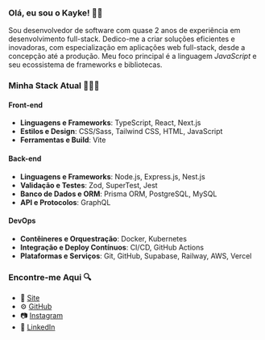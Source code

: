 ### Olá, eu sou o Kayke! 👋🏼

Sou desenvolvedor de software com quase 2 anos de experiência em desenvolvimento full-stack. 
Dedico-me a criar soluções eficientes e inovadoras, com especialização em aplicações web full-stack, desde a concepção até a produção. Meu foco principal é a linguagem _JavaScript_ e seu ecossistema de frameworks e bibliotecas.

### Minha Stack Atual 👨🏻‍💻

#### Front-end
- **Linguagens e Frameworks**: TypeScript, React, Next.js
- **Estilos e Design**: CSS/Sass, Tailwind CSS, HTML, JavaScript
- **Ferramentas e Build**: Vite

#### Back-end
- **Linguagens e Frameworks**: Node.js, Express.js, Nest.js
- **Validação e Testes**: Zod, SuperTest, Jest
- **Banco de Dados e ORM**: Prisma ORM, PostgreSQL, MySQL
- **API e Protocolos**: GraphQL

#### DevOps
- **Contêineres e Orquestração**: Docker, Kubernetes
- **Integração e Deploy Contínuos**: CI/CD, GitHub Actions
- **Plataformas e Serviços**: Git, GitHub, Supabase, Railway, AWS, Vercel

### Encontre-me Aqui 🔍
- 🚀 [Site](https://kaykebl-dev.vercel.app/)
- ⚙ [GitHub](https://github.com/kaykeeb3)
- 📷 [Instagram](https://instagram.com/kaykee_bl)
- 💼 [LinkedIn](https://www.linkedin.com/in/kayke-barbosa-loiola)
